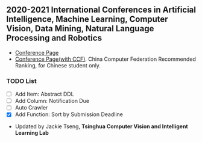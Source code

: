 ## 2020-2021 International Conferences in Artificial Intelligence, Machine Learning, Computer Vision, Data Mining, Natural Language Processing and Robotics
* [Conference Page](https://jackietseng.github.io/conference_call_for_paper/conferences.html)
* [Conference Page(with CCF)](https://jackietseng.github.io/conference_call_for_paper/conferences-with-ccf.html). China Computer Federation Recommended Ranking, for Chinese student only.

### TODO List
- [ ] Add Item: Abstract DDL
- [ ] Add Column: Notification Due
- [ ] Auto Crawler
- [x] Add Function: Sort by Submission Deadline

* Updated by Jackie Tseng, **Tsinghua Computer Vision and Intelligent Learning Lab**
